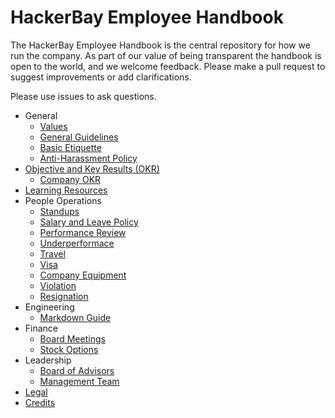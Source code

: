 # HackerBay Employee Handbook


The HackerBay Employee Handbook is the central repository for how we run the company. As part of our value of being transparent the handbook is open to the world, and we welcome feedback. Please make a pull request to suggest improvements or add clarifications.

Please use issues to ask questions.

* General
  * [Values](/general/values/README.md)
  * [General Guidelines](/general/guidelines/README.md)
  * [Basic Etiquette](/general/basic-etiquette/README.md)
  * [Anti-Harassment Policy](/general/anti-harassment/README.md)
* [Objective and Key Results (OKR)](/OKR/README.md)
  * [Company OKR](/OKR/company/README.md)
* [Learning Resources](/learn/README.md)
* People Operations
  * [Standups](/people-operations/standups/README.md)
  * [Salary and Leave Policy](/people-operations/salary-and-leave/README.md)
  * [Performance Review](/people-operations/performance-review/README.md)
  * [Underperformace](/people-operations/underperformace/README.md)
  * [Travel](/people-operations/travel/README.md)
  * [Visa](/people-operations/visa/README.md)
  * [Company Equipment](/people-operations/company-equipment/README.md)
  * [Violation](/people-operations/violation/README.md)
  * [Resignation](/people-operations/resignation/README.md)
* Engineering
  * [Markdown Guide](https://guides.github.com/features/mastering-markdown/)
* Finance
  * [Board Meetings](/finance/board-meetings/README.md)
  * [Stock Options](/finance/stock-options/README.md)
* Leadership
  * [Board of Advisors](https://hackerbaycompany.slack.com/files/U033XTX4D/F5AGZ5W7J/Board_of_Advisors)
  * [Management Team](/leadership/management/README.md)
* [Legal](/legal/README.md)
* [Credits](/credits/README.md)
